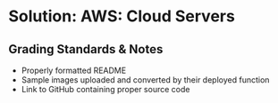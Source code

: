 # Solution: AWS: Cloud Servers

## Grading Standards & Notes

- Properly formatted README
- Sample images uploaded and converted by their deployed function
- Link to GitHub containing proper source code

